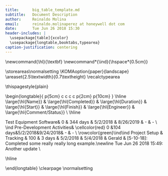 ```yaml
---
title:	    big_table_template.md
subtitle:   Document Description
author:		Reinaldo Molina
email:      reinaldo.molinaperez at honeywell dot com
date:       Tue Jun 26 2018 15:30
header-includes: |
  \usepackage[table]{xcolor}
  \usepackage{longtable,booktabs,typearea}
caption-justification: centering
---
```


\newcommand{\hl}{\textbf}
\newcommand*{\ind}{\hspace*{0.5cm}}

\storeareas\normalsetting
\KOMAoption{paper}{landscape}
\areaset{2.5\textwidth}{0.7\textheight}
\recalctypearea

\thispagestyle{plain}

\begin{longtable}{ p{5cm} c c c c p{2cm} p{10cm} }
\hline
\large{\hl{Name}} & \large{\hl{Completed}} & \large{\hl{Duration}} & \large{\hl{Start}} & \large{\hl{Finish}} & \large{\hl{Engineer}} & \large{\hl{Comment/Status}} \\
\hline

Test Equipment Software& 0 & 344 days & 5/2/2018 & 8/26/2019 & - & - \\
\ind Pre-Development Activities& \cellcolor{red} 0 &104 days&5/2/2018&9/24/2018& - & - \\
\rowcolor{green}\ind\ind Project Setup \& Tracking & 100 & 3 days & 5/2/2018 & 5/4/2018 & Gerald &
	[5-10-18]: Completed some really really long example.\newline
	Tue Jun 26 2018 15:49: Another update \\

\hline

\end{longtable}
\clearpage
\normalsetting
